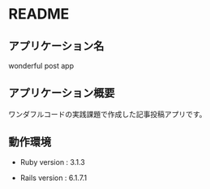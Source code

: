 # README

## アプリケーション名
wonderful post app

## アプリケーション概要
ワンダフルコードの実践課題で作成した記事投稿アプリです。

## 動作環境
* Ruby version : 3.1.3

* Rails version : 6.1.7.1
